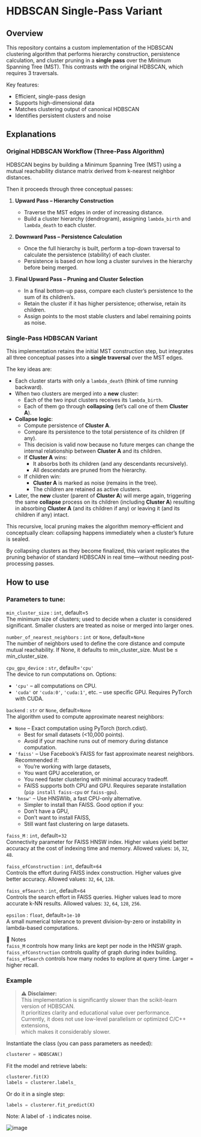 # HDBSCAN Single-Pass Variant

## Overview

This repository contains a custom implementation of the HDBSCAN clustering algorithm that performs hierarchy construction, persistence calculation, and cluster pruning in a **single pass** over the Minimum Spanning Tree (MST). This contrasts with the original HDBSCAN, which requires 3 traversals.

Key features:
* Efficient, single-pass design
* Supports high-dimensional data
* Matches clustering output of canonical HDBSCAN
* Identifies persistent clusters and noise


## Explanations

### Original HDBSCAN Workflow (Three-Pass Algorithm)
HDBSCAN begins by building a Minimum Spanning Tree (MST) using a mutual reachability distance matrix derived from k-nearest neighbor distances.

Then it proceeds through three conceptual passes:

1. **Upward Pass – Hierarchy Construction**

   * Traverse the MST edges in order of increasing distance.
   * Build a cluster hierarchy (dendrogram), assigning `lambda_birth` and `lambda_death` to each cluster.

2. **Downward Pass – Persistence Calculation**

   * Once the full hierarchy is built, perform a top-down traversal to calculate the persistence (stability) of each cluster.
   * Persistence is based on how long a cluster survives in the hierarchy before being merged.

3. **Final Upward Pass – Pruning and Cluster Selection**

   * In a final bottom-up pass, compare each cluster’s persistence to the sum of its children’s.
   * Retain the cluster if it has higher persistence; otherwise, retain its children.
   * Assign points to the most stable clusters and label remaining points as noise.

### Single-Pass HDBSCAN Variant
This implementation retains the initial MST construction step, but integrates all three conceptual passes into a **single traversal** over the MST edges.

The key ideas are:
   * Each cluster starts with only a `lambda_death` (think of time running backward).
   * When two clusters are merged into a **new** cluster:
       * Each of the two input clusters receives its `lambda_birth`.
       * Each of them go through **collapsing** (let’s call one of them **Cluster A**).
   * **Collapse logic**:
       * Compute persistence of **Cluster A**.
       * Compare its persistence to the total persistence of its children (if any).
       * This decision is valid now because no future merges can change the internal relationship between **Cluster A** and its children.
       * If **Cluster A** wins:
           * It absorbs both its children (and any descendants recursively).
           * All descendats are pruned from the hierarchy.
       * If children win:
           * **Cluster A** is marked as noise (remains in the tree).
           * The children are retained as active clusters.
   * Later, the **new** cluster (parent of **Cluster A**) will merge again, triggering the same **collapse** process on its children (including **Cluster A**) resulting in absorbing **Cluster A** (and its children if any) or leaving it (and its children if any) intact.

This recursive, local pruning makes the algorithm memory-efficient and conceptually clean: collapsing happens immediately when a cluster’s future is sealed.

By collapsing clusters as they become finalized, this variant replicates the pruning behavior of standard HDBSCAN in real time—without needing post-processing passes.


## How to use
### Parameters to tune:
`min_cluster_size` : `int`, default=`5`  
The minimum size of clusters; used to decide when a cluster is considered significant. Smaller clusters are treated as noise or merged into larger ones.

`number_of_nearest_neighbors` : `int` or `None`, default=`None`  
The number of neighbors used to define the core distance and compute mutual reachability. If None, it defaults to min_cluster_size. Must be ≤ min_cluster_size.

`cpu_gpu_device` : `str`, default=`'cpu'`  
The device to run computations on. Options:
  - `'cpu'` – all computations on CPU.
  - `'cuda'` or `'cuda:0'`, `'cuda:1'`, etc. – use specific GPU. Requires PyTorch with CUDA.

`backend` : `str` or `None`, default=`None`  
The algorithm used to compute approximate nearest neighbors:
  - `None` – Exact computation using PyTorch (torch.cdist).
    - Best for small datasets (<10,000 points).
    - Avoid if your machine runs out of memory during distance computation.
  - `'faiss'` – Use Facebook’s FAISS for fast approximate nearest neighbors. Recommended if:
    - You’re working with large datasets,
    - You want GPU acceleration, or
    - You need faster clustering with minimal accuracy tradeoff.
    - FAISS supports both CPU and GPU. Requires separate installation (`pip install faiss-cpu` or `faiss-gpu`).
  - `'hnsw'` – Use HNSWlib, a fast CPU-only alternative.
    - Simpler to install than FAISS. Good option if you:
    - Don’t have a GPU,
    - Don’t want to install FAISS,
    - Still want fast clustering on large datasets.

`faiss_M` : `int`, default=`32`  
Connectivity parameter for FAISS HNSW index. Higher values yield better accuracy at the cost of indexing time and memory. Allowed values: `16`, `32`, `48`.

`faiss_efConstruction` : `int`, default=`64`  
Controls the effort during FAISS index construction. Higher values give better accuracy. Allowed values: `32`, `64`, `128`.

`faiss_efSearch` : `int`, default=`64`  
Controls the search effort in FAISS queries. Higher values lead to more accurate k-NN results. Allowed values: `32`, `64`, `128`, `256`.

`epsilon` : `float`, default=`1e-10`  
A small numerical tolerance to prevent division-by-zero or instability in lambda-based computations.

🧠 Notes  
`faiss_M` controls how many links are kept per node in the HNSW graph.  
`faiss_efConstruction` controls quality of graph during index building.  
`faiss_efSearch` controls how many nodes to explore at query time. Larger = higher recall.  


### Example
> **⚠️ Disclaimer:**  
> This implementation is significantly slower than the scikit-learn version of HDBSCAN.  
> It prioritizes clarity and educational value over performance.  
> Currently, it does not use low-level parallelism or optimized C/C++ extensions,  
> which makes it considerably slower.

Instantiate the class (you can pass parameters as needed):
```python
clusterer = HDBSCAN()
```
Fit the model and retrieve labels:
```python
clusterer.fit(X)  
labels = clusterer.labels_  
```
Or do it in a single step:
```python
labels = clusterer.fit_predict(X)
```
Note: A label of `-1` indicates noise.

![image](https://github.com/user-attachments/assets/f401b8fc-02c1-41d0-8e03-ef76ecf27076)
